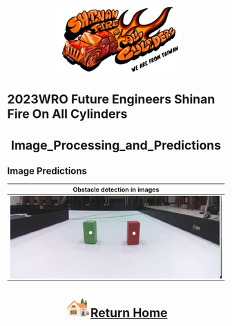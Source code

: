 <div align="center"><img src="../../other/img/logo.png" width="300" alt=" logo"></div>

2023WRO Future Engineers Shinan Fire On All Cylinders  
====
# <div align="center">Image_Processing_and_Predictions</div> 

## Image Predictions 



<div align="center">



|Obstacle detection in images|
|:----:|
|<img src="./img/Obstacle_detection.png" alt="Obstacle_detection" align=center />|
</div>


# <div align="center">![HOME](../../other/img/Home.png)[Return Home](../../)</div>  
